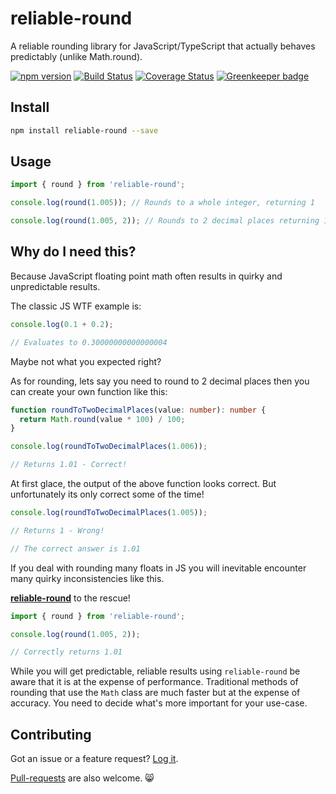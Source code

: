# reliable-round
A reliable rounding library for JavaScript/TypeScript that actually behaves predictably (unlike Math.round).

[![npm version](https://badge.fury.io/js/reliable-round.svg)](https://badge.fury.io/js/reliable-round)
[![Build Status](https://travis-ci.org/codeandcats/reliable-round.svg?branch=master)](https://travis-ci.org/codeandcats/reliable-round)
[![Coverage Status](https://coveralls.io/repos/github/codeandcats/reliable-round/badge.svg?branch=master)](https://coveralls.io/github/codeandcats/reliable-round?branch=master) [![Greenkeeper badge](https://badges.greenkeeper.io/codeandcats/reliable-round.svg)](https://greenkeeper.io/)


## Install
```sh
npm install reliable-round --save
```

## Usage
```typescript
import { round } from 'reliable-round';

console.log(round(1.005)); // Rounds to a whole integer, returning 1

console.log(round(1.005, 2)); // Rounds to 2 decimal places returning 1.01
```

## Why do I need this?
Because JavaScript floating point math often results in quirky and unpredictable results.

The classic JS WTF example is:

```typescript
console.log(0.1 + 0.2);

// Evaluates to 0.30000000000000004
```

Maybe not what you expected right?

As for rounding, lets say you need to round to 2 decimal places then you can create your own function like this:

```typescript
function roundToTwoDecimalPlaces(value: number): number {
  return Math.round(value * 100) / 100;
}

console.log(roundToTwoDecimalPlaces(1.006));

// Returns 1.01 - Correct!
```

At first glace, the output of the above function looks correct. But unfortunately its only correct some of the time!

```typescript
console.log(roundToTwoDecimalPlaces(1.005));

// Returns 1 - Wrong!

// The correct answer is 1.01
```

If you deal with rounding many floats in JS you will inevitable encounter many quirky inconsistencies like this.

[**reliable-round**](https://www.npmjs.com/package/reliable-round) to the rescue!

```typescript
import { round } from 'reliable-round';

console.log(round(1.005, 2));

// Correctly returns 1.01
```

While you will get predictable, reliable results using `reliable-round` be aware that it is at the expense of performance. Traditional methods of rounding that use the `Math` class are much faster but at the expense of accuracy. You need to decide what's more important for your use-case.

## Contributing
Got an issue or a feature request? [Log it](https://github.com/codeandcats/reliable-round/issues).

[Pull-requests](https://github.com/codeandcats/reliable-round/pulls) are also welcome. 😸
